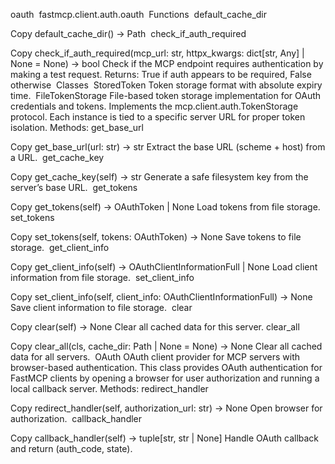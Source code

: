 oauth
​
fastmcp.client.auth.oauth
​
Functions
​
default_cache_dir 

Copy
default_cache_dir() -> Path
​
check_if_auth_required 

Copy
check_if_auth_required(mcp_url: str, httpx_kwargs: dict[str, Any] | None = None) -> bool
Check if the MCP endpoint requires authentication by making a test request.
Returns:
True if auth appears to be required, False otherwise
​
Classes
​
StoredToken 
Token storage format with absolute expiry time.
​
FileTokenStorage 
File-based token storage implementation for OAuth credentials and tokens. Implements the mcp.client.auth.TokenStorage protocol.
Each instance is tied to a specific server URL for proper token isolation.
Methods:
​
get_base_url 

Copy
get_base_url(url: str) -> str
Extract the base URL (scheme + host) from a URL.
​
get_cache_key 

Copy
get_cache_key(self) -> str
Generate a safe filesystem key from the server’s base URL.
​
get_tokens 

Copy
get_tokens(self) -> OAuthToken | None
Load tokens from file storage.
​
set_tokens 

Copy
set_tokens(self, tokens: OAuthToken) -> None
Save tokens to file storage.
​
get_client_info 

Copy
get_client_info(self) -> OAuthClientInformationFull | None
Load client information from file storage.
​
set_client_info 

Copy
set_client_info(self, client_info: OAuthClientInformationFull) -> None
Save client information to file storage.
​
clear 

Copy
clear(self) -> None
Clear all cached data for this server.
​
clear_all 

Copy
clear_all(cls, cache_dir: Path | None = None) -> None
Clear all cached data for all servers.
​
OAuth 
OAuth client provider for MCP servers with browser-based authentication.
This class provides OAuth authentication for FastMCP clients by opening a browser for user authorization and running a local callback server.
Methods:
​
redirect_handler 

Copy
redirect_handler(self, authorization_url: str) -> None
Open browser for authorization.
​
callback_handler 

Copy
callback_handler(self) -> tuple[str, str | None]
Handle OAuth callback and return (auth_code, state).